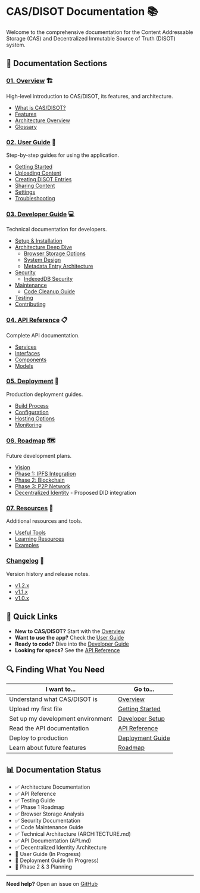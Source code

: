 # CAS/DISOT Documentation 📚

Welcome to the comprehensive documentation for the Content Addressable Storage (CAS) and Decentralized Immutable Source of Truth (DISOT) system.

## 📖 Documentation Sections

### [01. Overview](./01-overview/) 🏗️
High-level introduction to CAS/DISOT, its features, and architecture.
- [What is CAS/DISOT?](./01-overview/README.md)
- [Features](./01-overview/features.md)
- [Architecture Overview](./01-overview/architecture.md)
- [Glossary](./01-overview/glossary.md)

### [02. User Guide](./02-user-guide/) 👤
Step-by-step guides for using the application.
- [Getting Started](./02-user-guide/getting-started.md)
- [Uploading Content](./02-user-guide/uploading-content.md)
- [Creating DISOT Entries](./02-user-guide/creating-entries.md)
- [Sharing Content](./02-user-guide/sharing-content.md)
- [Settings](./02-user-guide/settings.md)
- [Troubleshooting](./02-user-guide/troubleshooting.md)

### [03. Developer Guide](./03-developer-guide/) 💻
Technical documentation for developers.
- [Setup & Installation](./03-developer-guide/setup/)
- [Architecture Deep Dive](./03-developer-guide/architecture/)
  - [Browser Storage Options](./03-developer-guide/architecture/browser-storage.md)
  - [System Design](./03-developer-guide/architecture/system-design.md)
  - [Metadata Entry Architecture](./03-developer-guide/architecture/metadata/)
- [Security](./03-developer-guide/security/)
  - [IndexedDB Security](./03-developer-guide/security/indexeddb-security.md)
- [Maintenance](./03-developer-guide/maintenance/)
  - [Code Cleanup Guide](./03-developer-guide/maintenance/code-cleanup-guide.md)
- [Testing](./03-developer-guide/testing/)
- [Contributing](./03-developer-guide/contributing.md)

### [04. API Reference](./04-api-reference/) 📋
Complete API documentation.
- [Services](./04-api-reference/services/)
- [Interfaces](./04-api-reference/interfaces/)
- [Components](./04-api-reference/components/)
- [Models](./04-api-reference/models/)

### [05. Deployment](./05-deployment/) 🚀
Production deployment guides.
- [Build Process](./05-deployment/build-process.md)
- [Configuration](./05-deployment/configuration.md)
- [Hosting Options](./05-deployment/hosting/)
- [Monitoring](./05-deployment/monitoring.md)

### [06. Roadmap](./06-roadmap/) 🗺️
Future development plans.
- [Vision](./06-roadmap/vision.md)
- [Phase 1: IPFS Integration](./06-roadmap/phases/phase-1-ipfs/)
- [Phase 2: Blockchain](./06-roadmap/phases/phase-2-blockchain/)
- [Phase 3: P2P Network](./06-roadmap/phases/phase-3-p2p/)
- [Decentralized Identity](./decentralized-identity/) - Proposed DID integration

### [07. Resources](./07-resources/) 📎
Additional resources and tools.
- [Useful Tools](./07-resources/tools.md)
- [Learning Resources](./07-resources/learning-resources.md)
- [Examples](./07-resources/examples/)

### [Changelog](./changelog/) 📝
Version history and release notes.
- [v1.2.x](./changelog/v1.2.x.md)
- [v1.1.x](./changelog/v1.1.x.md)
- [v1.0.x](./changelog/v1.0.x.md)

## 🚀 Quick Links

- **New to CAS/DISOT?** Start with the [Overview](./01-overview/)
- **Want to use the app?** Check the [User Guide](./02-user-guide/)
- **Ready to code?** Dive into the [Developer Guide](./03-developer-guide/)
- **Looking for specs?** See the [API Reference](./04-api-reference/)

## 🔍 Finding What You Need

| I want to... | Go to... |
|-------------|----------|
| Understand what CAS/DISOT is | [Overview](./01-overview/) |
| Upload my first file | [Getting Started](./02-user-guide/getting-started.md) |
| Set up my development environment | [Developer Setup](./03-developer-guide/setup/) |
| Read the API documentation | [API Reference](./04-api-reference/) |
| Deploy to production | [Deployment Guide](./05-deployment/) |
| Learn about future features | [Roadmap](./06-roadmap/) |

## 📊 Documentation Status

- ✅ Architecture Documentation
- ✅ API Reference
- ✅ Testing Guide
- ✅ Phase 1 Roadmap
- ✅ Browser Storage Analysis
- ✅ Security Documentation
- ✅ Code Maintenance Guide
- ✅ Technical Architecture (ARCHITECTURE.md)
- ✅ API Documentation (API.md)
- ✅ Decentralized Identity Architecture
- 🚧 User Guide (In Progress)
- 🚧 Deployment Guide (In Progress)
- 📝 Phase 2 & 3 Planning

---

**Need help?** Open an issue on [GitHub](https://github.com/o2alexanderfedin/angular-cas-disot/issues)
